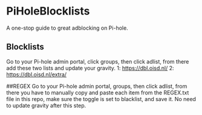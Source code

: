 # PiHoleBlocklists
A one-stop guide to great adblocking on Pi-hole.


## Blocklists
Go to your Pi-hole admin portal, click groups, then click adlist, from there add these two lists and update your gravity.
1: https://dbl.oisd.nl/ 
2: https://dbl.oisd.nl/extra/

##REGEX
Go to your Pi-hole admin portal, groups, then click adlist, from there you have to manually copy and paste each item from the REGEX.txt file in this repo, make sure the toggle is set to blacklist, and save it. No need to update gravity after this step.
